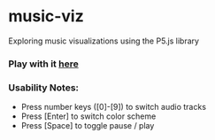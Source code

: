 # music-viz
Exploring music visualizations using the P5.js library

### Play with it [here](https://sejaldua.com/music-viz)

### Usability Notes:  
* Press number keys ([0]-[9]) to switch audio tracks
* Press [Enter] to switch color scheme
* Press [Space] to toggle pause / play
